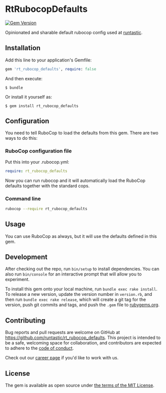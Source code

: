 # RtRubocopDefaults

[![Gem Version](https://badge.fury.io/rb/rt_rubocop_defaults.svg)][rubygems]

Opinionated and sharable default rubocop config used at [runtastic](https://runtastic.com).

## Installation
Add this line to your application's Gemfile:

```ruby
gem 'rt_rubocop_defaults', require: false
```

And then execute:

    $ bundle

Or install it yourself as:

    $ gem install rt_rubocop_defaults

## Configuration

You need to tell RuboCop to load the defaults from this gem. There are two ways
to do this:

### RuboCop configuration file

Put this into your .rubocop.yml:

```yml
require: rt_rubocop_defaults
```

Now you can run rubocop and it will automatically load the RuboCop defaults
together with the standard cops.

### Command line

```sh
rubocop --require rt_rubocop_defaults
```

## Usage

You can use RuboCop as always, but it will use the defaults defined in this gem.

## Development

After checking out the repo, run `bin/setup` to install dependencies. You can also run `bin/console` for an interactive prompt that will allow you to experiment.

To install this gem onto your local machine, run `bundle exec rake install`. To release a new version, update the version number in `version.rb`, and then run `bundle exec rake release`, which will create a git tag for the version, push git commits and tags, and push the `.gem` file to [rubygems.org](https://rubygems.org).

## Contributing
Bug reports and pull requests are welcome on GitHub at https://github.com/runtastic/rt_rubocop_defaults.
This project is intended to be a safe, welcoming space for collaboration, and
contributors are expected to adhere to the [code of conduct][cc].

Check out our [career page](https://github.com/runtastic/request_handler) if you'd like to work with us.

## License
The gem is available as open source under [the terms of the MIT License][mit].

[rubygems]: https://rubygems.org/gems/rt_rubocop_defaults
[mit]: https://choosealicense.com/licenses/mit/
[cc]: ../CODE_OF_CONDUCT.md
